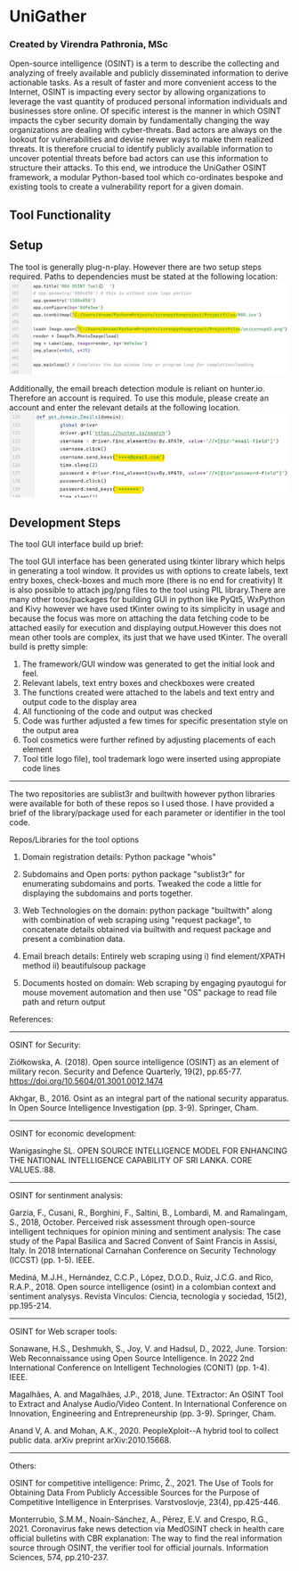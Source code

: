 # UniGather

### Created by Virendra Pathronia, MSc
Open-source intelligence (OSINT) is a term to describe the collecting and analyzing of freely available and publicly disseminated information to derive actionable tasks. As a result of faster and more convenient access to the Internet, OSINT is impacting every sector by allowing organizations to leverage the vast quantity of produced personal information individuals and businesses store online. Of specific interest is the manner in which OSINT impacts the cyber security domain by fundamentally changing the way organizations are dealing with cyber-threats. Bad actors are always on the lookout for vulnerabilities and devise newer ways to make them realized threats. It is therefore crucial to identify publicly available information to uncover potential threats before bad actors can use this information to structure their attacks. To this end, we introduce the UniGather OSINT framework, a modular Python-based tool which co-ordinates bespoke and existing tools to create a vulnerability report for a given domain.

## Tool Functionality


## Setup
The tool is generally plug-n-play. However there are two setup steps required. Paths to dependencies must be stated at the following location:
![alt text](https://github.com/RGU-Computing/UniGather/blob/main/images/load_dependencies.jpg?raw=true)

Additionally, the email breach detection module is reliant on hunter.io. Therefore an account is required. To use this module, please create an account and enter the relevant details at the following location.
![alt text](https://github.com/RGU-Computing/UniGather/blob/main/images/user_and_pswd_for_email_breach.jpg?raw=true)

## Development Steps
The tool GUI interface build up brief:

The tool GUI interface has been generated using tkinter library which helps in generating a tool window. It provides us with options to create labels, text entry boxes, check-boxes and much more (there is no end for creativity) It is also possible to attach jpg/png files to the tool using PIL library.There are many other toos/packages for building GUI in python like PyQt5, WxPython and Kivy however we have used tKinter owing to its simplicity in usage and because the focus was more on attaching the data fetching code to be attached easily for execution and displaying output.However this does not mean other tools are complex, its just that we have used tKinter.
The overall build is pretty simple:
1. The framework/GUI window was generated to get the initial look and feel.
2. Relevant labels, text entry boxes and checkboxes were created
3. The functions created were attached to the labels and text entry and output code to the display area
4. All functioning of the code and output was checked
5. Code was further adjusted a few times for specific presentation style on the output area
6. Tool cosmetics were further refined by adjusting placements of each element
7. Tool title logo file), tool trademark logo were inserted using appropiate code lines

*******************************************************************************************************

The two repositories are sublist3r and builtwith however python libraries were available for both of these repos so I used those. I have provided a brief of the library/package used for each parameter or identifier in the tool code.

Repos/Libraries for the tool options

1. Domain registration details: Python package "whois"

2. Subdomains and Open ports: python package "sublist3r" for enumerating subdomains and ports.
   Tweaked the code a little for displaying the subdomains and ports together.

3. Web Technologies on the domain: python package "builtwith" along with combination of web scraping using "request package", to concatenate details obtained via builtwith and request package and present a combination data.

4. Email breach details: Entirely web scraping using 
   i) find element/XPATH method
  ii) beautifulsoup package

5. Documents hosted on domain: Web scraping by engaging pyautogui for mouse movement automation and
   then use "OS" package to read file path and return output


References:

*******************************************************************************************

OSINT for Security: 

Ziółkowska, A. (2018). Open source intelligence (OSINT) as an element of military recon. Security and Defence Quarterly, 19(2), pp.65-77. https://doi.org/10.5604/01.3001.0012.1474

Akhgar, B., 2016. Osint as an integral part of the national security apparatus. In Open Source Intelligence Investigation (pp. 3-9). Springer, Cham.


********************************************************************************************

OSINT for economic development:

Wanigasinghe SL. OPEN SOURCE INTELLIGENCE MODEL FOR ENHANCING THE NATIONAL INTELLIGENCE CAPABILITY OF SRI LANKA. CORE VALUES.:88.

********************************************************************************************

OSINT for sentinment analysis:

Garzia, F., Cusani, R., Borghini, F., Saltini, B., Lombardi, M. and Ramalingam, S., 2018, October. Perceived risk assessment through open-source intelligent techniques for opinion mining and sentiment analysis: The case study of the Papal Basilica and Sacred Convent of Saint Francis in Assisi, Italy. In 2018 International Carnahan Conference on Security Technology (ICCST) (pp. 1-5). IEEE.

Mediná, M.J.H., Hernández, C.C.P., López, D.O.D., Ruiz, J.C.G. and Rico, R.A.P., 2018. Open source intelligence (osint) in a colombian context and sentiment analysys. Revista Vínculos: Ciencia, tecnología y sociedad, 15(2), pp.195-214.

******************************************************************************************

OSINT for Web scraper tools:

Sonawane, H.S., Deshmukh, S., Joy, V. and Hadsul, D., 2022, June. Torsion: Web Reconnaissance using Open Source Intelligence. In 2022 2nd International Conference on Intelligent Technologies (CONIT) (pp. 1-4). IEEE.

Magalhães, A. and Magalhães, J.P., 2018, June. TExtractor: An OSINT Tool to Extract and Analyse Audio/Video Content. In International Conference on Innovation, Engineering and Entrepreneurship (pp. 3-9). Springer, Cham.

Anand V, A. and Mohan, A.K., 2020. PeopleXploit--A hybrid tool to collect public data. arXiv preprint arXiv:2010.15668.

********************************************************************************

Others:

OSINT for competitive intelligence:
Primc, Ž., 2021. The Use of Tools for Obtaining Data From Publicly Accessible Sources for the Purpose of Competitive Intelligence in Enterprises. Varstvoslovje, 23(4), pp.425-446.

Monterrubio, S.M.M., Noain-Sánchez, A., Pérez, E.V. and Crespo, R.G., 2021. Coronavirus fake news detection via MedOSINT check in health care official bulletins with CBR explanation: The way to find the real information source through OSINT, the verifier tool for official journals. Information Sciences, 574, pp.210-237.
